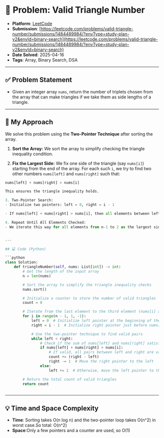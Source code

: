 # 🧮 Problem: Valid Triangle Number

- **Platform**: [LeetCode](https://leetcode.com/problems/valid-triangle-number/description/?envType=study-plan-v2&envId=binary-search)
- **Submission**: [https://leetcode.com/problems/valid-triangle-number/submissions/1484489984/?envType=study-plan-v2&envId=binary-search](https://leetcode.com/problems/valid-triangle-number/submissions/1484489984/?envType=study-plan-v2&envId=binary-search)
- **Date Solved**: 2025-04-16
- **Tags**: Array, Binary Search, DSA

---

## ✅ Problem Statement
- Given an integer array `nums`, return the number of triplets chosen from the array that can make triangles if we take them as side lengths of a triangle.

---

## 🚀 My Approach
We solve this problem using the **Two-Pointer Technique** after sorting the array.

1. **Sort the Array:**
We sort the array to simplify checking the triangle inequality condition.

2. **Fix the Largest Side:**
We fix one side of the triangle (say `nums[i]`) starting from the end of the array. For each such `i`, we try to find two other numbers `nums[left]` and `nums[right]` such that:

```python
nums[left] + nums[right] > nums[i]

This ensures the triangle inequality holds.

3. Two-Pointer Search:
- Initialize two pointers: left = 0, right = i - 1

- If nums[left] + nums[right] > nums[i], then all elements between left and right form valid triangles with nums[i]. So, we add right - left to our count and move the right pointer left.Otherwise, we move the left pointer to the right to find a larger side.

4. Repeat Until All Elements Checked:
- We iterate this way for all elements from n-1 to 2 as the largest side and count all valid triangles.


---

## 💻 Code (Python)

```python
class Solution:
    def triangleNumber(self, nums: List[int]) -> int:
        # Get the length of the input array
        n = len(nums)

        # Sort the array to simplify the triangle inequality checks
        nums.sort()

        # Initialize a counter to store the number of valid triangles
        count = 0

        # Iterate from the last element to the third element (nums[i] as the largest side)
        for i in range(n - 1, 1, -1):
            left = 0  # Initialize left pointer at the beginning of the array
            right = i - 1  # Initialize right pointer just before nums[i]

            # Use the two-pointer technique to find valid pairs
            while left < right:
                # Check if the sum of nums[left] and nums[right] satisfies the triangle condition
                if nums[left] + nums[right] > nums[i]:
                    # If valid, all pairs between left and right are valid
                    count += (right - left)
                    right -= 1  # Move the right pointer to the left
                else:
                    left += 1  # Otherwise, move the left pointer to the right

        # Return the total count of valid triangles
        return count
              

```

---

## 💡 Time and Space Complexity
- **Time**: Sorting takes O(n log n) and the two-pointer loop takes O(n^2) in worst case.So total: O(n^2)
- **Space**:Only a few pointers and a counter are used, so O(1)
